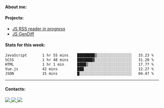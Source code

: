 #### About me:

#### Projects:
- [JS RSS reader *in progress*](https://github.com/GKoil/frontend-project-lvl3)
- [JS GenDiff](https://github.com/GKoil/GenDiff)

#### Stats for this week:
<!--START_SECTION:waka-->

```txt
JavaScript       1 hr 55 mins    ████████▒░░░░░░░░░░░░░░░░   33.23 %
SCSS             1 hr 48 mins    ███████▓░░░░░░░░░░░░░░░░░   31.20 %
HTML             1 hr 1 min      ████▒░░░░░░░░░░░░░░░░░░░░   17.77 %
Vue.js           42 mins         ███░░░░░░░░░░░░░░░░░░░░░░   12.27 %
JSON             15 mins         █░░░░░░░░░░░░░░░░░░░░░░░░   04.47 %
```

<!--END_SECTION:waka-->
---
#### Contacts:

<a target='_blank' title='LinkedIn' href="https://www.linkedin.com/in/gkoil/">
  <img src="https://img.shields.io/badge/LinkedIn-0077B5?style=for-the-badge&logo=linkedin&logoColor=white" />
</a>
<a target='_blank' title='Telegram' href="https://t.me/gkoil">
  <img src="https://img.shields.io/badge/Telegram-2CA5E0?style=for-the-badge&logo=telegram&logoColor=white" />
</a>
<a target='_blank' title='Gmail' href="mailto: gk.grigorev@gmail.com">
  <img src="https://img.shields.io/badge/Gmail-D14836?style=for-the-badge&logo=gmail&logoColor=white" />
</a>

